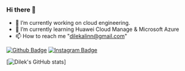 ### Hi there 👋

- 🔭 I’m currently working on cloud engineering.
- 🌱 I’m currently learning Huawei Cloud Manage & Microsoft Azure
- 📫 How to reach me "dilekalinn@gmail.com"

[![Github Badge](https://img.shields.io/badge/-Github-000?style=quare&labelColor=000&logo=Github&logoColor=white&link=link)](https://github.com/MutluDilek) 
[![Instagram Badge](https://img.shields.io/badge/-Instagram-C13584?style=flat-quare&labelColor=C13584&logo=instagram&logoColor=white&link=link)](https://www.instagram.com/dilekalin) 

[![Dilek's GitHub stats](https://github-readme-stats.vercel.app/api?username=MutluDilek&show_icons=true&theme=transparent)]
